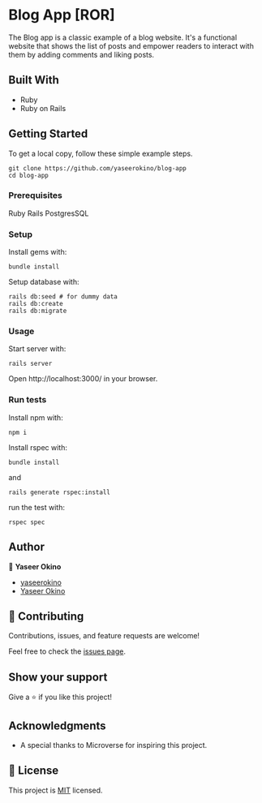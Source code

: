 # Blog App [ROR]

The Blog app is a classic example of a blog website. It's a functional website that shows the list of posts and empower readers to interact with them by adding comments and liking posts.

## Built With

- Ruby
- Ruby on Rails

## Getting Started

To get a local copy, follow these simple example steps.

```
git clone https://github.com/yaseerokino/blog-app
cd blog-app
```

### Prerequisites

Ruby
Rails
PostgresSQL

### Setup

Install gems with:

```
bundle install
```

Setup database with:

```
rails db:seed # for dummy data
rails db:create
rails db:migrate
```

### Usage

Start server with:

```
rails server
```

Open http://localhost:3000/ in your browser.

### Run tests

Install npm with:

```
npm i
```

Install rspec with:

```
bundle install
```

and

```
rails generate rspec:install
```

run the test with:

```
rspec spec
```

## Author

👤 **Yaseer Okino**

- [yaseerokino](https://github.com/yaseerokino)
- [Yaseer Okino](https://linkedin.com/in/yaseerokino)

## 🤝 Contributing

Contributions, issues, and feature requests are welcome!

Feel free to check the [issues page](https://github.com/yaseerokino/blog-app/issues).

## Show your support

Give a ⭐️ if you like this project!

## Acknowledgments

- A special thanks to Microverse for inspiring this project.

## 📝 License

This project is [MIT](./LICENCE) licensed.
